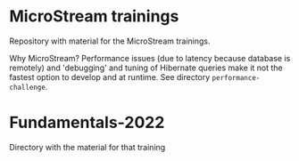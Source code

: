 # MicroStream trainings


Repository with material for the MicroStream trainings.

Why MicroStream? Performance issues (due to latency because database is remotely) and 'debugging' and tuning of Hibernate queries make it not the fastest option to develop and at runtime. See directory `performance-challenge`.

# Fundamentals-2022

Directory with the material for that training